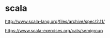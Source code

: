 # scala

http://www.scala-lang.org/files/archive/spec/2.11/

https://www.scala-exercises.org/cats/semigroup
